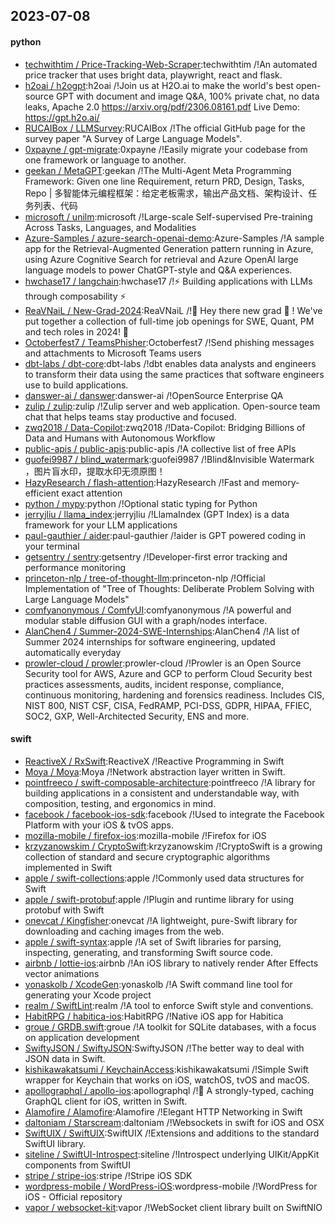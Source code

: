 ## 2023-07-08

#### python
* [techwithtim / Price-Tracking-Web-Scraper](https://github.com/techwithtim/Price-Tracking-Web-Scraper):techwithtim /!An automated price tracker that uses bright data, playwright, react and flask.
* [h2oai / h2ogpt](https://github.com/h2oai/h2ogpt):h2oai /!Join us at H2O.ai to make the world's best open-source GPT with document and image Q&A, 100% private chat, no data leaks, Apache 2.0 https://arxiv.org/pdf/2306.08161.pdf Live Demo: https://gpt.h2o.ai/
* [RUCAIBox / LLMSurvey](https://github.com/RUCAIBox/LLMSurvey):RUCAIBox /!The official GitHub page for the survey paper "A Survey of Large Language Models".
* [0xpayne / gpt-migrate](https://github.com/0xpayne/gpt-migrate):0xpayne /!Easily migrate your codebase from one framework or language to another.
* [geekan / MetaGPT](https://github.com/geekan/MetaGPT):geekan /!The Multi-Agent Meta Programming Framework: Given one line Requirement, return PRD, Design, Tasks, Repo | 多智能体元编程框架：给定老板需求，输出产品文档、架构设计、任务列表、代码
* [microsoft / unilm](https://github.com/microsoft/unilm):microsoft /!Large-scale Self-supervised Pre-training Across Tasks, Languages, and Modalities
* [Azure-Samples / azure-search-openai-demo](https://github.com/Azure-Samples/azure-search-openai-demo):Azure-Samples /!A sample app for the Retrieval-Augmented Generation pattern running in Azure, using Azure Cognitive Search for retrieval and Azure OpenAI large language models to power ChatGPT-style and Q&A experiences.
* [hwchase17 / langchain](https://github.com/hwchase17/langchain):hwchase17 /!⚡
Building applications with LLMs through composability
⚡
* [ReaVNaiL / New-Grad-2024](https://github.com/ReaVNaiL/New-Grad-2024):ReaVNaiL /!👋
Hey there new grad
🎉
! We've put together a collection of full-time job openings for SWE, Quant, PM and tech roles in 2024!
🚀
* [Octoberfest7 / TeamsPhisher](https://github.com/Octoberfest7/TeamsPhisher):Octoberfest7 /!Send phishing messages and attachments to Microsoft Teams users
* [dbt-labs / dbt-core](https://github.com/dbt-labs/dbt-core):dbt-labs /!dbt enables data analysts and engineers to transform their data using the same practices that software engineers use to build applications.
* [danswer-ai / danswer](https://github.com/danswer-ai/danswer):danswer-ai /!OpenSource Enterprise QA
* [zulip / zulip](https://github.com/zulip/zulip):zulip /!Zulip server and web application. Open-source team chat that helps teams stay productive and focused.
* [zwq2018 / Data-Copilot](https://github.com/zwq2018/Data-Copilot):zwq2018 /!Data-Copilot: Bridging Billions of Data and Humans with Autonomous Workflow
* [public-apis / public-apis](https://github.com/public-apis/public-apis):public-apis /!A collective list of free APIs
* [guofei9987 / blind_watermark](https://github.com/guofei9987/blind_watermark):guofei9987 /!Blind&Invisible Watermark ，图片盲水印，提取水印无须原图！
* [HazyResearch / flash-attention](https://github.com/HazyResearch/flash-attention):HazyResearch /!Fast and memory-efficient exact attention
* [python / mypy](https://github.com/python/mypy):python /!Optional static typing for Python
* [jerryjliu / llama_index](https://github.com/jerryjliu/llama_index):jerryjliu /!LlamaIndex (GPT Index) is a data framework for your LLM applications
* [paul-gauthier / aider](https://github.com/paul-gauthier/aider):paul-gauthier /!aider is GPT powered coding in your terminal
* [getsentry / sentry](https://github.com/getsentry/sentry):getsentry /!Developer-first error tracking and performance monitoring
* [princeton-nlp / tree-of-thought-llm](https://github.com/princeton-nlp/tree-of-thought-llm):princeton-nlp /!Official Implementation of "Tree of Thoughts: Deliberate Problem Solving with Large Language Models"
* [comfyanonymous / ComfyUI](https://github.com/comfyanonymous/ComfyUI):comfyanonymous /!A powerful and modular stable diffusion GUI with a graph/nodes interface.
* [AlanChen4 / Summer-2024-SWE-Internships](https://github.com/AlanChen4/Summer-2024-SWE-Internships):AlanChen4 /!A list of Summer 2024 internships for software engineering, updated automatically everyday
* [prowler-cloud / prowler](https://github.com/prowler-cloud/prowler):prowler-cloud /!Prowler is an Open Source Security tool for AWS, Azure and GCP to perform Cloud Security best practices assessments, audits, incident response, compliance, continuous monitoring, hardening and forensics readiness. Includes CIS, NIST 800, NIST CSF, CISA, FedRAMP, PCI-DSS, GDPR, HIPAA, FFIEC, SOC2, GXP, Well-Architected Security, ENS and more.

#### swift
* [ReactiveX / RxSwift](https://github.com/ReactiveX/RxSwift):ReactiveX /!Reactive Programming in Swift
* [Moya / Moya](https://github.com/Moya/Moya):Moya /!Network abstraction layer written in Swift.
* [pointfreeco / swift-composable-architecture](https://github.com/pointfreeco/swift-composable-architecture):pointfreeco /!A library for building applications in a consistent and understandable way, with composition, testing, and ergonomics in mind.
* [facebook / facebook-ios-sdk](https://github.com/facebook/facebook-ios-sdk):facebook /!Used to integrate the Facebook Platform with your iOS & tvOS apps.
* [mozilla-mobile / firefox-ios](https://github.com/mozilla-mobile/firefox-ios):mozilla-mobile /!Firefox for iOS
* [krzyzanowskim / CryptoSwift](https://github.com/krzyzanowskim/CryptoSwift):krzyzanowskim /!CryptoSwift is a growing collection of standard and secure cryptographic algorithms implemented in Swift
* [apple / swift-collections](https://github.com/apple/swift-collections):apple /!Commonly used data structures for Swift
* [apple / swift-protobuf](https://github.com/apple/swift-protobuf):apple /!Plugin and runtime library for using protobuf with Swift
* [onevcat / Kingfisher](https://github.com/onevcat/Kingfisher):onevcat /!A lightweight, pure-Swift library for downloading and caching images from the web.
* [apple / swift-syntax](https://github.com/apple/swift-syntax):apple /!A set of Swift libraries for parsing, inspecting, generating, and transforming Swift source code.
* [airbnb / lottie-ios](https://github.com/airbnb/lottie-ios):airbnb /!An iOS library to natively render After Effects vector animations
* [yonaskolb / XcodeGen](https://github.com/yonaskolb/XcodeGen):yonaskolb /!A Swift command line tool for generating your Xcode project
* [realm / SwiftLint](https://github.com/realm/SwiftLint):realm /!A tool to enforce Swift style and conventions.
* [HabitRPG / habitica-ios](https://github.com/HabitRPG/habitica-ios):HabitRPG /!Native iOS app for Habitica
* [groue / GRDB.swift](https://github.com/groue/GRDB.swift):groue /!A toolkit for SQLite databases, with a focus on application development
* [SwiftyJSON / SwiftyJSON](https://github.com/SwiftyJSON/SwiftyJSON):SwiftyJSON /!The better way to deal with JSON data in Swift.
* [kishikawakatsumi / KeychainAccess](https://github.com/kishikawakatsumi/KeychainAccess):kishikawakatsumi /!Simple Swift wrapper for Keychain that works on iOS, watchOS, tvOS and macOS.
* [apollographql / apollo-ios](https://github.com/apollographql/apollo-ios):apollographql /!📱
A strongly-typed, caching GraphQL client for iOS, written in Swift.
* [Alamofire / Alamofire](https://github.com/Alamofire/Alamofire):Alamofire /!Elegant HTTP Networking in Swift
* [daltoniam / Starscream](https://github.com/daltoniam/Starscream):daltoniam /!Websockets in swift for iOS and OSX
* [SwiftUIX / SwiftUIX](https://github.com/SwiftUIX/SwiftUIX):SwiftUIX /!Extensions and additions to the standard SwiftUI library.
* [siteline / SwiftUI-Introspect](https://github.com/siteline/SwiftUI-Introspect):siteline /!Introspect underlying UIKit/AppKit components from SwiftUI
* [stripe / stripe-ios](https://github.com/stripe/stripe-ios):stripe /!Stripe iOS SDK
* [wordpress-mobile / WordPress-iOS](https://github.com/wordpress-mobile/WordPress-iOS):wordpress-mobile /!WordPress for iOS - Official repository
* [vapor / websocket-kit](https://github.com/vapor/websocket-kit):vapor /!WebSocket client library built on SwiftNIO
